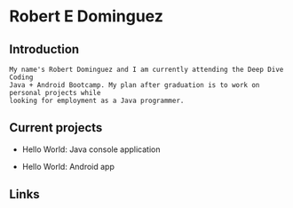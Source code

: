 # Robert E Dominguez
    
## Introduction
    
	My name's Robert Dominguez and I am currently attending the Deep Dive Coding 
	Java + Android Bootcamp. My plan after graduation is to work on personal projects while
	looking for employment as a Java programmer.
	
## Current projects

* Hello World: Java console application
      
* Hello World: Android app

## Links